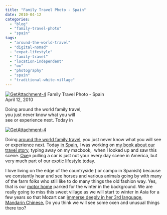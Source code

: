 ```yaml
---
title: "Family Travel Photo - Spain"
date: 2010-04-12
categories: 
  - "blog"
  - "family-travel-photo"
  - "spain"
tags: 
  - "around-the-world-travel"
  - "digital-nomad"
  - "expat-lifestyle"
  - "family-travel"
  - "location-independent"
  - "ox"
  - "photography"
  - "spain"
  - "traditional-white-village"
---
```


 [![GetAttachment-4](https://pub-ac94b3f306b24c0dba4238943c97f2e1.r2.dev/6a00e5502a9507883301347fd433a0970c.jpg)](https://pub-ac94b3f306b24c0dba4238943c97f2e1.r2.dev/6a00e5502a9507883301347fd433a0970c.jpg) Family Travel Photo - Spain  
April 12, 2010

Doing around the world family travel,  
you just never know what you will  
see or experience next. Today in

<!--more-->

[![GetAttachment-4](https://pub-ac94b3f306b24c0dba4238943c97f2e1.r2.dev/6a00e5502a950788330133eca444c0970b.jpg)](https://pub-ac94b3f306b24c0dba4238943c97f2e1.r2.dev/6a00e5502a950788330133eca444c0970b.jpg)

Doing [around the world family travel](http://soultravelers3new.local/2009/04/how-to-travel-the-world-as-a-digital-nomad-family.html), you just never know what you will see or experience next. Today [in Spain,](http://soultravelers3new.local/spain/) I was working on [my book about our travel story](http://soultravelers3new.local/2010/02/new-york-times-qa-with-soultravelers3-on-frugal-traveler-nomadic-family-traveler-jeanne-dee.html), typing away on my macbook,  when I looked up and saw this scene. [Oxe](http://en.wikipedia.org/wiki/Ox)n pulling a car is just not your every day scene in America, but very much part of our [exotic lifestyle today.](http://soultravelers3new.local/2009/11/lifestyle-design-a-winter-in-spain-extendedtravel-digitalnomad-miniretirement-4hww-travel.html)

I love living on the edge of the countryside ( or campo in Spanish) because we constantly hear and see horses and various animals going by with many of the farm folks who still like to do many things the old fashion way. Yes, that is our [motor home](http://soultravelers3new.local/2006/08/our-new-camper.html) parked for the winter in the background. We are really going to miss this sweet village as we will start to winter in Asia for a few years so that Mozart can [immerse deeply in her 3rd language, Mandarin Chinese.](http://soultravelers3new.local/2010/03/long-term-family-travel-homeschool-roadschool-world-school-digitalnomad-lifestyle-design-virtual-.html) Do you think we will see some oxen and unusual things there too?

